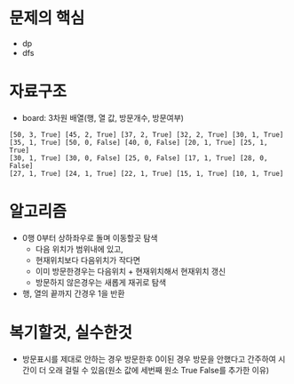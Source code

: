 # 문제의 핵심
- dp
- dfs

# 자료구조
- board: 3차원 배열(행, 열 값, 방문개수, 방문여부)
```
[50, 3, True] [45, 2, True] [37, 2, True] [32, 2, True] [30, 1, True]
[35, 1, True] [50, 0, False] [40, 0, False] [20, 1, True] [25, 1, True]
[30, 1, True] [30, 0, False] [25, 0, False] [17, 1, True] [28, 0, False]
[27, 1, True] [24, 1, True] [22, 1, True] [15, 1, True] [10, 1, True]
```
# 알고리즘
- 0행 0부터 상하좌우로 돌며 이동할곳 탐색
    - 다음 위치가 범위내에 있고,
    - 현재위치보다 다음위치가 작다면
    - 이미 방문한경우는 다음위치 + 현재위치해서 현재위치 갱신
    - 방문하지 않은경우는 새롭게 재귀로 탐색
- 행, 열의 끝까지 간경우 1을 반환

# 복기할것, 실수한것
- 방문표시를 제대로 안하는 경우 방문한후 0이된 경우 방문을 안했다고 간주하여 시간이 더 오래 걸릴 수 있음(원소 값에 세번째 원소 True False를 추가한 이유)
